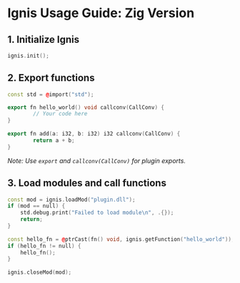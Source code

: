 Ignis Usage Guide: Zig Version
==============================

1\. Initialize Ignis
--------------------
```cpp
ignis.init();
```
2\. Export functions
--------------------
```cpp
const std = @import("std");

export fn hello_world() void callconv(CallConv) {
        // Your code here
}
    
export fn add(a: i32, b: i32) i32 callconv(CallConv) {
        return a + b;
}
``` 

_Note: Use `export` and `callconv(CallConv)` for plugin exports._

3\. Load modules and call functions
-----------------------------------
```cpp
const mod = ignis.loadMod("plugin.dll");
if (mod == null) {
    std.debug.print("Failed to load module\n", .{});
    return;
}
    
const hello_fn = @ptrCast(fn() void, ignis.getFunction("hello_world"));
if (hello_fn != null) {
    hello_fn();
}
    
ignis.closeMod(mod);
```